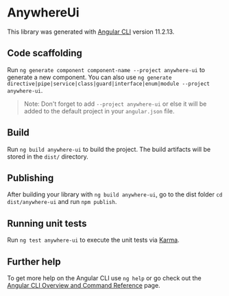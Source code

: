 # AnywhereUi

This library was generated with [Angular CLI](https://github.com/angular/angular-cli) version 11.2.13.

## Code scaffolding

Run `ng generate component component-name --project anywhere-ui` to generate a new component. You can also use `ng generate directive|pipe|service|class|guard|interface|enum|module --project anywhere-ui`.
> Note: Don't forget to add `--project anywhere-ui` or else it will be added to the default project in your `angular.json` file. 

## Build

Run `ng build anywhere-ui` to build the project. The build artifacts will be stored in the `dist/` directory.

## Publishing

After building your library with `ng build anywhere-ui`, go to the dist folder `cd dist/anywhere-ui` and run `npm publish`.

## Running unit tests

Run `ng test anywhere-ui` to execute the unit tests via [Karma](https://karma-runner.github.io).

## Further help

To get more help on the Angular CLI use `ng help` or go check out the [Angular CLI Overview and Command Reference](https://angular.io/cli) page.
